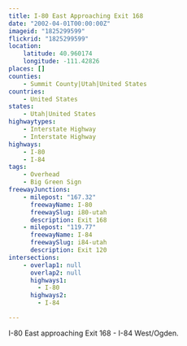 ```yaml
---
title: I-80 East Approaching Exit 168
date: "2002-04-01T00:00:00Z"
imageid: "1825299599"
flickrid: "1825299599"
location:
    latitude: 40.960174
    longitude: -111.42826
places: []
counties:
    - Summit County|Utah|United States
countries:
    - United States
states:
    - Utah|United States
highwaytypes:
    - Interstate Highway
    - Interstate Highway
highways:
    - I-80
    - I-84
tags:
    - Overhead
    - Big Green Sign
freewayJunctions:
    - milepost: "167.32"
      freewayName: I-80
      freewaySlug: i80-utah
      description: Exit 168
    - milepost: "119.77"
      freewayName: I-84
      freewaySlug: i84-utah
      description: Exit 120
intersections:
    - overlap1: null
      overlap2: null
      highways1:
        - I-80
      highways2:
        - I-84

---
```

I-80 East approaching Exit 168 - I-84 West/Ogden.